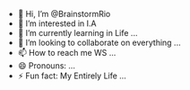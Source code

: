 - 👋 Hi, I’m @BrainstormRio
- 👀 I’m interested in I.A
- 🌱 I’m currently learning in Life ...
- 💞️ I’m looking to collaborate on everything ...
- 📫 How to reach me WS ...
- 😄 Pronouns: ...
- ⚡ Fun fact: My Entirely Life ...

<!---
BrainstormRio/BrainstormRio is a ✨ special ✨ repository because its `README.md` (this file) appears on your GitHub profile.
You can click the Preview link to take a look at your changes.
--->
